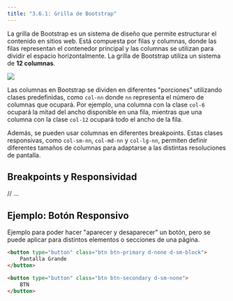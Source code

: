 ```yaml
---
title: "3.6.1: Grilla de Bootstrap"
---
```


La grilla de Bootstrap es un sistema de diseño que permite estructurar el contenido en sitios web. Está compuesta por filas y columnas, donde las filas representan el contenedor principal y las columnas se utilizan para dividir el espacio horizontalmente. La grilla de Bootstrap utiliza un sistema de **12 columnas**.

![](/img/12-grid.png)

Las columnas en Bootstrap se dividen en diferentes "porciones" utilizando clases predefinidas, como `col-nn` donde `nn` representa el número de columnas que ocupará. Por ejemplo, una columna con la clase `col-6` ocupará la mitad del ancho disponible en una fila, mientras que una columna con la clase `col-12` ocupará todo el ancho de la fila.

Además, se pueden usar columnas en diferentes breakpoints. Estas clases responsivas, como `col-sm-nn`, `col-md-nn` y `col-lg-nn`, permiten definir diferentes tamaños de columnas para adaptarse a las distintas resoluciones de pantalla.

## Breakpoints y Responsividad

// ...

## Ejemplo: Botón Responsivo

Ejemplo para poder hacer "aparecer y desaparecer" un botón, pero se puede aplicar para distintos elementos o secciones de una página.

```html
<button type="button" class="btn btn-primary d-none d-sm-block">
    Pantalla Grande
</button>

<button type="button" class="btn btn-secondary d-sm-none">
    BTN
</button>
```